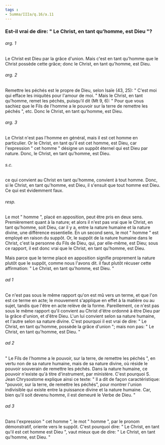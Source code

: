 ```yaml
---
tags : 
- Summa/IIIa/q.16/a.11
---
```


### Est-il vrai de dire: " Le Christ, en tant qu’homme, est Dieu "?

###### arg. 1
Le Christ est Dieu par la grâce d'union. Mais c'est en tant qu'homme que le Christ possède cette grâce; donc le Christ, en tant qu'homme, est Dieu. 

###### arg. 2
Remettre les péchés est le propre de Dieu, selon Isaïe (43, 25): " C'est moi qui efface les iniquités pour l'amour de moi. " Mais le Christ, en tant qu'homme, remet les péchés, puisqu'il dit (Mt 9, 6): " Pour que vous sachiez que le Fils de l'homme a le pouvoir sur la terre de remettre les péchés ", etc. Donc le Christ, en tant qu'homme, est Dieu. 

###### arg. 3
Le Christ n'est pas l'homme en général, mais il est cet homme en particulier. Or le Christ, en tant qu'il est cet homme, est Dieu, car l'expression " cet homme " désigne un suppôt éternel qui est Dieu par nature. Donc, le Christ, en tant qu'homme, est Dieu. 

###### s.c.
ce qui convient au Christ en tant qu'homme, convient à tout homme. Donc, si le Christ, en tant qu'homme, est Dieu, il s'ensuit que tout homme est Dieu. Ce qui est évidemment faux. 

###### resp.
Le mot " homme ", placé en apposition, peut être pris en deux sens. Premièrement quant à la nature; et alors il n'est pas vrai que le Christ, en tant qu'homme, soit Dieu, car il y a, entre la nature humaine et la nature divine, une différence essentielle. En un second sens, le mot " homme " est employé en raison du suppôt. Or, le suppôt de la nature humaine dans le Christ, c'est la personne du Fils de Dieu, qui, par elle-même, est Dieu; sous ce rapport, il est donc vrai que le Christ, en tant qu'homme, est Dieu. 

Mais parce que le terme placé en apposition signifie proprement la nature plutôt que le suppôt, comme nous l'avons dit. il faut plutôt récuser cette affirmation: " Le Christ, en tant qu'homme, est Dieu. " 

###### ad 1
Ce n'est pas sous le même rapport qu'on est mû vers un terme, et que l'on est ce terme en acte; le mouvement s'applique en effet à la matière ou au sujet, tandis que l'être en acte relève de la forme. Pareillement, ce n'est pas sous le même rapport qu'il convient au Christ d'être ordonné à être Dieu par la grâce d'union, et d'être Dieu. L'un lui convient selon sa nature humaine, et l'autre selon sa nature divine. C'est pourquoi il est vrai de dire: " Le Christ, en tant qu'homme, possède la grâce d'union "; mais non pas: " Le Christ, en tant qu'homme, est Dieu. " 

###### ad 2
" Le Fils de l'homme a le pouvoir, sur la terre, de remettre les péchés ", en vertu non de sa nature humaine, mais de sa nature divine, où réside le pouvoir souverain de remettre les péchés. Dans la nature humaine, ce pouvoir n'existe qu'à titre d'instrument, par ministère. C'est pourquoi S. Jean Chrysostome explique ainsi ce texte: " Il a dit de façon caractéristique: "pouvoir, sur la terre, de remettre les péchés", pour montrer l'union indivisible qui existe entre la puissance divine et la nature humaine. Car, bien qu'il soit devenu homme, il est demeuré le Verbe de Dieu. " 

###### ad 3
Dans l'expression " cet homme ", le mot " homme ", par le pronom démonstratif, oriente vers le suppôt. C'est pourquoi dire: " Le Christ, en tant qu'il est cet homme est Dieu ", vaut mieux que de dire: " Le Christ, en tant qu'homme, est Dieu. " 


